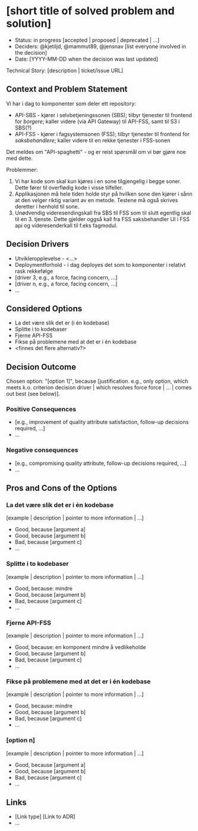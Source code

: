 # [short title of solved problem and solution]

* Status: in progress [accepted | proposed | deprecated | …]
* Deciders: @kjetiljd, @mammut89, @jensnav [list everyone involved in the decision]
* Date: [YYYY-MM-DD when the decision was last updated]

Technical Story: [description | ticket/issue URL] <!-- optional -->

## Context and Problem Statement

Vi har i dag to komponenter som deler ett repository:
* API-SBS - kjører i selvbetjeningssonen (SBS); tilbyr tjenester til frontend for _borgere_; kaller videre (via API Gateway) til API-FSS, samt til S3 i SBS(?)
* API-FSS - kjører i fagsystemsonen (FSS); tilbyr tjenester til frontend for _saksbehandlere_; kaller videre til en rekke tjenester i FSS-sonen

Det meldes om "API-spaghetti" - og er reist spørsmål om vi bør gjøre noe med dette.

Problemmer:
1.  Vi har kode som skal kun kjøres i en sone tilgjengelig i begge soner. Dette fører til overflødig kode i visse tilfeller.
2.  Applikasjonen må hele tiden holde styr på hvilken sone den kjører i sånn at den velger riktig variant av en metode. Testene må også skrives deretter i henhold til sone.
3.  Unødvendig videresendingskall fra SBS til FSS som til slutt egentlig skal til en 3. tjenste. Dette gjelder oggså kall fra FSS   saksbehandler UI i FSS api og videresenderkall til f.eks fagmodul.

## Decision Drivers

* Utvikleropplevelse - <...>
* Deploymentforhold - i dag deployes det som to komponenter i relativt rask rekkefølge
* [driver 3, e.g., a force, facing concern, …]
* [driver n, e.g., a force, facing concern, …]
* … <!-- numbers of drivers can vary -->

## Considered Options

* La det være slik det er (i én kodebase)
* Splitte i to kodebaser
* Fjerne API-FSS
* Fikse på problemene med at det er i én kodebase
* <finnes det flere alternativ?>

## Decision Outcome

Chosen option: "[option 1]", because [justification. e.g., only option, which meets k.o. criterion decision driver | which resolves force force | … | comes out best (see below)].

### Positive Consequences

* [e.g., improvement of quality attribute satisfaction, follow-up decisions required, …]
* …

### Negative consequences

* [e.g., compromising quality attribute, follow-up decisions required, …]
* …

## Pros and Cons of the Options <!-- optional -->

### La det være slik det er i én kodebase

[example | description | pointer to more information | …] <!-- optional -->

* Good, because [argument a]
* Good, because [argument b]
* Bad, because [argument c]
* … <!-- numbers of pros and cons can vary -->

### Splitte i to kodebaser

[example | description | pointer to more information | …] <!-- optional -->

* Good, because: mindre <spaghetti>
* Good, because [argument b]
* Bad, because [argument c]
* … <!-- numbers of pros and cons can vary -->

### Fjerne API-FSS

[example | description | pointer to more information | …] <!-- optional -->

* Good, because: en komponent mindre å vedlikeholde
* Good, because [argument b]
* Bad, because [argument c]
* … <!-- numbers of pros and cons can vary -->

### Fikse på problemene med at det er i én kodebase

[example | description | pointer to more information | …] <!-- optional -->

* Good, because: mindre <spaghetti>
* Good, because [argument b]
* Bad, because [argument c]
* … <!-- numbers of pros and cons can vary -->

### [option n]

[example | description | pointer to more information | …] <!-- optional -->

* Good, because [argument a]
* Good, because [argument b]
* Bad, because [argument c]
* … <!-- numbers of pros and cons can vary -->

## Links <!-- optional -->

* [Link type] [Link to ADR] <!-- example: Refined by [ADR-0005](0005-example.md) -->
* … <!-- numbers of links can vary -->
